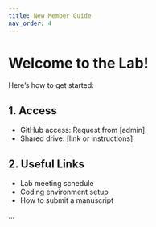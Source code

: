 ```yaml
---
title: New Member Guide
nav_order: 4
---
```


# Welcome to the Lab!

Here’s how to get started:

## 1. Access

- GitHub access: Request from [admin].
- Shared drive: [link or instructions]

## 2. Useful Links

- Lab meeting schedule
- Coding environment setup
- How to submit a manuscript

...

